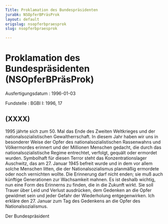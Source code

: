 ```yaml
---
Title: Proklamation des Bundespräsidenten
jurabk: NSOpferBPräsProk
layout: default
origslug: nsopferbpraesprok
slug: nsopferbpraesprok

---
```


# Proklamation des Bundespräsidenten (NSOpferBPräsProk)

Ausfertigungsdatum
:   1996-01-03

Fundstelle
:   BGBl I: 1996, 17



## (XXXX)

1995 jährte sich zum 50. Mal das Ende des Zweiten Weltkrieges und der
nationalsozialistischen Gewaltherrschaft. In diesem Jahr haben wir uns
in besonderer Weise der Opfer des nationalsozialistischen Rassenwahns
und Völkermordes erinnert und der Millionen Menschen gedacht, die
durch das nationalsozialistische Regime entrechtet, verfolgt, gequält
oder ermordet wurden. Symbolhaft für diesen Terror steht das
Konzentrationslager Auschwitz, das am 27. Januar 1945 befreit wurde
und in dem vor allem solche Menschen litten, die der
Nationalsozialismus planmäßig ermordete oder noch vernichten wollte.
Die Erinnerung darf nicht enden; sie muß auch künftige Generationen
zur Wachsamkeit mahnen.
Es ist deshalb wichtig, nun eine Form des Erinnerns zu finden, die in
die Zukunft wirkt. Sie soll Trauer über Leid und Verlust ausdrücken,
dem Gedenken an die Opfer gewidmet sein und jeder Gefahr der
Wiederholung entgegenwirken.
Ich erkläre den 27. Januar zum Tag des Gedenkens an die Opfer des
Nationalsozialismus.

Der Bundespräsident

